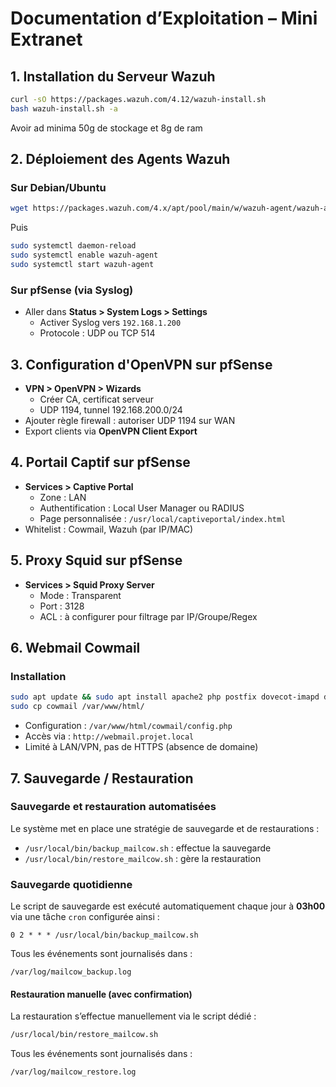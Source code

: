 # Documentation d’Exploitation – Mini Extranet

## 1. Installation du Serveur Wazuh
```bash
curl -sO https://packages.wazuh.com/4.12/wazuh-install.sh
bash wazuh-install.sh -a
```
Avoir ad minima 50g de stockage et 8g de ram

## 2. Déploiement des Agents Wazuh

### Sur Debian/Ubuntu
```bash
wget https://packages.wazuh.com/4.x/apt/pool/main/w/wazuh-agent/wazuh-agent_4.12.0-1_amd64.deb && sudo WAZUH_MANAGER='192.168.1.200' dpkg -i ./wazuh-agent_4.12.0-1_amd64.deb
```
Puis
```bash
sudo systemctl daemon-reload
sudo systemctl enable wazuh-agent
sudo systemctl start wazuh-agent
```


### Sur pfSense (via Syslog)
- Aller dans **Status > System Logs > Settings**
  - Activer Syslog vers `192.168.1.200`
  - Protocole : UDP ou TCP 514

## 3. Configuration d'OpenVPN sur pfSense
- **VPN > OpenVPN > Wizards**
  - Créer CA, certificat serveur
  - UDP 1194, tunnel 192.168.200.0/24
- Ajouter règle firewall : autoriser UDP 1194 sur WAN
- Export clients via **OpenVPN Client Export**

## 4. Portail Captif sur pfSense
- **Services > Captive Portal**
  - Zone : LAN
  - Authentification : Local User Manager ou RADIUS
  - Page personnalisée : `/usr/local/captiveportal/index.html`
- Whitelist : Cowmail, Wazuh (par IP/MAC)

## 5. Proxy Squid sur pfSense
- **Services > Squid Proxy Server**
  - Mode : Transparent
  - Port : 3128
  - ACL : à configurer pour filtrage par IP/Groupe/Regex

## 6. Webmail Cowmail

### Installation
```bash
sudo apt update && sudo apt install apache2 php postfix dovecot-imapd dovecot-pop3d -y
sudo cp cowmail /var/www/html/
```
- Configuration : `/var/www/html/cowmail/config.php`
- Accès via : `http://webmail.projet.local`
- Limité à LAN/VPN, pas de HTTPS (absence de domaine)

## 7. Sauvegarde / Restauration

### Sauvegarde et restauration automatisées

Le système met en place une stratégie de sauvegarde et de restaurations :

- `/usr/local/bin/backup_mailcow.sh` : effectue la sauvegarde
- `/usr/local/bin/restore_mailcow.sh` : gère la restauration

### Sauvegarde quotidienne

Le script de sauvegarde est exécuté automatiquement chaque jour à **03h00** via une tâche `cron` configurée ainsi :

```cron
0 2 * * * /usr/local/bin/backup_mailcow.sh
```

Tous les événements sont journalisés dans :

```
/var/log/mailcow_backup.log
```

#### Restauration manuelle (avec confirmation)

La restauration s’effectue manuellement via le script dédié :

```bash
/usr/local/bin/restore_mailcow.sh
```

Tous les événements sont journalisés dans :

```
/var/log/mailcow_restore.log
```

